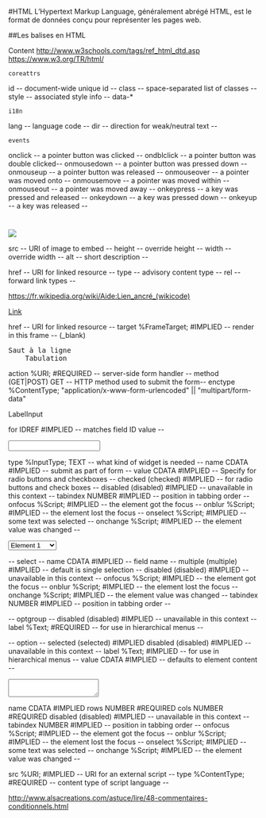 #HTML
L’Hypertext Markup Language, généralement abrégé HTML, est le format de données conçu pour représenter les pages web.

##Les balises en HTML




<tagname nameattrs="valueattrs" >Content</tagname>
http://www.w3schools.com/tags/ref_html_dtd.asp
https://www.w3.org/TR/html/
<!--=================== Generic Attributes ===============================-->
	coreattrs

id 			-- document-wide unique id --
class 		-- space-separated list of classes --
style		-- associated style info --
data-*

	i18n

lang		-- language code --
dir			-- direction for weak/neutral text --

	events

onclick     -- a pointer button was clicked --
ondblclick  -- a pointer button was double clicked--
onmousedown -- a pointer button was pressed down --
onmouseup   -- a pointer button was released --
onmouseover -- a pointer was moved onto --
onmousemove -- a pointer was moved within --
onmouseout  -- a pointer was moved away --
onkeypress  -- a key was pressed and released --
onkeydown   -- a key was pressed down --
onkeyup     -- a key was released --


<!--=================== Common tag ===============================-->
<!--=================== Headings =========================================-->
<!--
  There are six levels of headings from H1 (the most important)
  to H6 (the least important).
-->

<h1></h1>

<!--=================== Paragraphs =======================================-->

<p></p>

<!--=================== Images ===========================================-->

<img src="http://www.belt52.com/20-575-thickbox/boutons-manchette-canard-bain-jaune.jpg">

src  		-- URI of image to embed --
height      -- override height --
width       -- override width --
alt         -- short description --


<!--================== The LINK Element ==================================-->

<link rel="stylesheet" type="text/css" href="styles.css">
<link rel="icon" type="image/png" href="favicon.png">

href        -- URI for linked resource --
type        -- advisory content type --
rel         -- forward link types --

<!--================== The Anchor Element ================================-->
https://fr.wikipedia.org/wiki/Aide:Lien_ancré_(wikicode)

<a href="#NameId">Link</a>

href        -- URI for linked resource --
target      %FrameTarget;  #IMPLIED  -- render in this frame -- (_blank)


<!--=================== Preformatted Text ================================-->

<pre>Saut à la ligne
	Tabulation
</pre>

<!--================ Forms ===============================================-->

<form action="traitement.php">

</form>

action      %URI;          #REQUIRED -- server-side form handler --
method      (GET|POST)     GET       -- HTTP method used to submit the form--
enctype     %ContentType;  "application/x-www-form-urlencoded" || "multipart/form-data"

<!-- Each label must not contain more than ONE field -->
<label for="NameId">LabelInput</label>

for         IDREF          #IMPLIED  -- matches field ID value --


<input type="(text | password | checkbox | radio | submit | reset | file | hidden)">
<!-- attribute name required for all but submit and reset -->

type        %InputType;    TEXT      -- what kind of widget is needed --
name        CDATA          #IMPLIED  -- submit as part of form --
value       CDATA          #IMPLIED  -- Specify for radio buttons and checkboxes --
checked     (checked)      #IMPLIED  -- for radio buttons and check boxes --
disabled    (disabled)     #IMPLIED  -- unavailable in this context --
tabindex    NUMBER         #IMPLIED  -- position in tabbing order --
onfocus     %Script;       #IMPLIED  -- the element got the focus --
onblur      %Script;       #IMPLIED  -- the element lost the focus --
onselect    %Script;       #IMPLIED  -- some text was selected --
onchange    %Script;       #IMPLIED  -- the element value was changed --

<select>
	<optgroup label="NameOptgroup">
		<option>Element 1</option>
		<option>Element 2</option>
	</optgroup>
	<option>Element 1</option>
	<option>Element 2</option>
</select>

-- select --
name        CDATA          #IMPLIED  -- field name --
multiple    (multiple)     #IMPLIED  -- default is single selection --
disabled    (disabled)     #IMPLIED  -- unavailable in this context --
onfocus     %Script;       #IMPLIED  -- the element got the focus --
onblur      %Script;       #IMPLIED  -- the element lost the focus --
onchange    %Script;       #IMPLIED  -- the element value was changed --
tabindex    NUMBER         #IMPLIED  -- position in tabbing order --

-- optgroup --
disabled    (disabled)     #IMPLIED  -- unavailable in this context --
label       %Text;         #REQUIRED -- for use in hierarchical menus --

-- option --
selected    (selected)     #IMPLIED
disabled    (disabled)     #IMPLIED  -- unavailable in this context --
label       %Text;         #IMPLIED  -- for use in hierarchical menus --
value       CDATA          #IMPLIED  -- defaults to element content --


<textarea></textarea>

name        CDATA          #IMPLIED
rows        NUMBER         #REQUIRED
cols        NUMBER         #REQUIRED
disabled    (disabled)     #IMPLIED  -- unavailable in this context --
tabindex    NUMBER         #IMPLIED  -- position in tabbing order --
onfocus     %Script;       #IMPLIED  -- the element got the focus --
onblur      %Script;       #IMPLIED  -- the element lost the focus --
onselect    %Script;       #IMPLIED  -- some text was selected --
onchange    %Script;       #IMPLIED  -- the element value was changed --

<script type="text/javascript" src="script.js"></script>
<script>
	document.getElementById("NameId");
</script>

src         %URI;          #IMPLIED  -- URI for an external script --
type        %ContentType;  #REQUIRED -- content type of script language --


<!-- generic metainformation -->

<meta name="SKYPE_TOOLBAR" content="SKYPE_TOOLBAR_PARSER_COMPATIBLE">
<meta charset="utf-8">


http://www.alsacreations.com/astuce/lire/48-commentaires-conditionnels.html

<!--[if IE]>
    <link type="text/css" rel="stylesheet" href="styles-ie.css">
<![endif]-->
